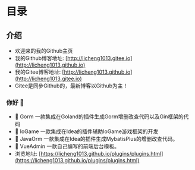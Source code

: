# 目录
## 介绍
- 欢迎来的我的Github主页
- 我的Github博客地址: [http://licheng1013.gitee.io](http://licheng1013.github.io)
- 我的Gitee博客地址: [http://licheng1013.github.io](http://licheng1013.gitee.io)
- Gitee是同步Github的，最新博客以Github为主！
### 你好 👋
- 🔭 Gorm 一款集成在Goland的插件生成Gorm增删改查代码以及Gin框架的代码 
- 🔭 IoGame 一款集成在Idea的插件辅助IoGame游戏框架的开发 
- 🔭 JavaOrm 一款集成在Idea的插件生成MybatisPlus的增删改查代码。
- 🔭 VueAdmin 一款自己编写的前端后台模板。
- 浏览地址: [https://licheng1013.github.io/plugins/plugins.html](https://licheng1013.github.io/plugins/plugins.html)


